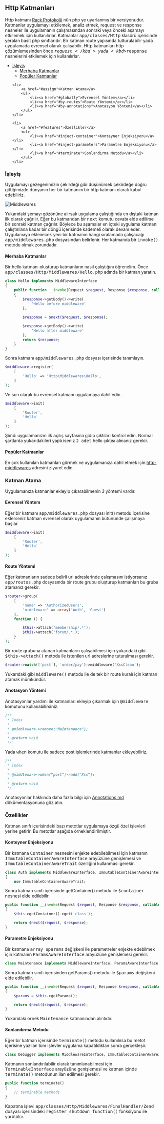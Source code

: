 
## Http Katmanları

Http katmanı <a href="http://en.wikipedia.org/wiki/Rack_%28web_server_interface%29">Rack Protokolü</a> nün php ye uyarlanmış bir versiyonudur. Katmanlar uygulamayı etkilemek, analiz etmek, request ve response nesneler ile uygulamanın çalışmasından sonraki veya önceki aşamayı etkilemek için kullanılırlar. Katmanlar <kbd>app/classes/Http</kbd> klasörü içerisinde yeralan basit php sınıflarıdır. Bir katman route yapısında tutturulabilir yada uygulamada evrensel olarak çalışabilir. Http katmanları http çözümlemesinden önce <kbd>$request</kbd> yada <kbd>$response</kbd> nesnelerini etkilemek için kullanılırlar.

<ul>
    <li>
        <a href="#flow">İşleyiş</a>
        <ul>
            <li><a href="#hello-middlewares">Merhaba Katmanlar</a></li>
            <li><a href="#popular-middlewares">Popüler Katmanlar</a></li>
        </ul>
    </li>

    <li>
        <a href="#assign">Katman Atama</a>
        <ul>
            <li><a href="#globally">Evrensel Yöntem</a></li>
            <li><a href="#by-routes">Route Yöntemi</a></li>
            <li><a href="#by-annotations">Anotasyon Yöntemi</a></li>
        </ul>
    </li>

    <li>
        <a href="#features">Özellikler</a>
        <ul>
            <li><a href="#inject-container">Konteyner Enjeksiyonu</a></li>
            <li><a href="#inject-parameters">Parametre Enjeksiyonu</a></li>
            <li><a href="#terminate">Sonlandırma Metodu</a></li>
        </ul>
    </li>
</ul>

<a name="flow"></a>

### İşleyiş

Uygulamayı gezegenimizin çekirdeği gibi düşünürsek çekirdeğe doğru gittiğimizde dünyanın her bir katmanını bir http katmanı olarak kabul edebiliriz.

![Middlewares](images/middlewares.png?raw=true "Middlewares")

Yukarıdaki şemayı gözönüne alırsak uygulama çalıştığında en dıştaki katman ilk olarak çağrılır. Eğer bu katmandan bir <kbd>next</kbd> komutu cevabı elde edilirse bir sonraki katman çağrılır. Böylece bu aşamalar en içteki uygulama katmanı çalıştırılana kadar bir döngü içerisinde kademeli olarak devam eder. Uygulamaya eklenecek yeni bir katmanın hangi sıralamada çalışacağı <kbd>app/middlewares.php</kbd> dosyasından belirlenir. Her katmanda bir <kbd>invoke()</kbd> metodu olmak zorundadır.

<a name="hello-middlewares"></a>

#### Merhaba Katmanlar

Bir hello katmanı oluşturup katmanların nasıl çalıştığını öğrenelim. Önce <kbd>app/classes/Http/Middlewares/Hello.php</kbd> adında bir katman yaratın.

```php
class Hello implements MiddlewareInterface
{
    public function __invoke(Request $request, Response $response, callable $next = null)
    {
        $response->getBody()->write(
            'Hello before middleware'
        );
        
        $response = $next($request, $response);

        $response->getBody()->write(
            'Hello after middleware'
        );
        return $response;
    }
}
```

Sonra katmanı <kbd>app/middlewares.php</kbd> dosyası içerisinde tanımlayın.

```php
$middleware->register(
    [
        'Hello' => 'Http\Middlewares\Hello',
    ]
);
```

Ve son olarak bu evrensel katmanı uygulamaya dahil edin.

```php
$middleware->init(
    [
        'Router',
        'Hello'
    ]
);
```

Şimdi uygulamanızın ilk açılış sayfasına gidip çıktıları kontrol edin. Normal şartlarda yukarıdakileri yaptı iseniz <kbd>2 adet</kbd> hello çıktısı almanız gerekir.

<a name="popular-middlewares"></a>

#### Popüler Katmanlar

En çok kullanılan katmanları görmek ve uygulamanıza dahil etmek için [http-middlewares](https://github.com/obullo/http-middlewares) adresini ziyaret edin.

<a name="assign"></a>

### Katman Atama

Uygulamanıza katmanlar ekleyip çıkarabilmenin 3 yöntemi vardır.

<a name="globally"></a>

#### Evrensel Yöntem

Eğer bir katmanı <kbd>app/middlewares.php</kbd> dosyası init() metodu içerisine eklerseniz katman evrensel olarak uygulamanın bütününde çalışmaya başlar.

```php
$middleware->init(
    [
        'Router',
        'Hello'
    ]
);
```

<a name="by-routes"></a>

#### Route Yöntemi

Eğer katmanların sadece belirli url adreslerinde çalışmasını istiyorsanız <kbd>app/routes.php</kbd> dosyasında bir route grubu oluşturup katmanları bu gruba atamanız gerekir.

```php
$router->group(
    [
        'name' => 'AuthorizedUsers',
        'middleware' => array('Auth', 'Guest')
    ],
    function () {

        $this->attach('membership/.*');
        $this->attach('forum/.*');
    }
);
```

Bir route grubuna atanan katmanların çalışabilmesi için yukarıdaki gibi <kbd>$this->attach()</kbd> metodu ile istenilen url adreslerine tuturulması gerekir.


```php
$router->match(['post'], 'order/pay')->middleware('XssClean');
```

Yukarıdaki gibi <kbd>middleware()</kbd> metodu ile de tek bir route kuralı için katman atamak mümkündür.


<a name="by-annotations"></a>

#### Anotasyon Yöntemi

Anotasyonlar yardımı ile katmanları ekleyip çıkarmak için <kbd>@middleware</kbd> komutunu kullanabilirsiniz.

```php
/**
 * Index
 *
 * @middleware->remove("Maintenance");
 *
 * @return void
 */
```

Yada <kbd>when</kbd> komutu ile sadece post işlemlerinde katmanlar ekleyebiliriz.

```php
/**
 * Index
 *
 * @middleware->when("post")->add("Xss");
 * 
 * @return void
 */
```

Anotasyonlar hakkında daha fazla bilgi için [Annotations.md](Annotations.md) dökümentasyonuna göz atın.

<a name="features"></a>

### Özellikler

Katman sınıfı içerisindeki bazı metotlar uygulamaya özgü özel işlevleri yerine getirir. Bu metotlar aşağıda örneklendirilmiştir.

<a name="inject-container"></a>

#### Konteyner Enjeksiyonu

Bir katmana <kbd>Container</kbd> nesnesini enjekte edebilebilmesi için katmanın <kbd>ImmutableContainerAwareInterface</kbd> arayüzüne genişlemesi ve <kbd>ImmutableContainerAwareTrait</kbd> özelliğini kullanması gerekir.

```php
class Auth implements MiddlewareInterface, ImmutableContainerAwareInterface
{
    use ImmutableContainerAwareTrait;
```

Sonra katman sınıfı içerisinde getContainer() metodu ile <kbd>$container</kbd> nesnesi elde edilebilir.

```php
public function __invoke(Request $request, Response $response, callable $next = null)
{
    $this->getContainer()->get('class');

    return $next($request, $response);
}
```

<a name="inject-parameters"></a>

#### Parametre Enjeksiyonu

Bir katmana <kbd>array $params</kbd> değişkeni ile parametreler enjekte edebilmek için katmanın <kbd>ParamsAwareInterface</kbd> arayüzüne genişlemesi gerekir.

```php
class Maintenance implements MiddlewareInterface, ParamsAwareInterface {}
```

Sonra katman sınıfı içerisinden getParams() metodu ile <kbd>$params</kbd> değişkeni elde edilebilir.

```php
public function __invoke(Request $request, Response $response, callable $next = null)
{
    $params = $this->getParams();

    return $next($request, $response);
}
```

Yukarıdaki örnek <kbd>Maintenance</kbd> katmanından alıntıdır.

<a name="terminate"></a>

#### Sonlandırma Metodu

Eğer bir katman içerisinde <kbd>terminate()</kbd> metodu kullanılırsa bu metot içerisine yazılan tüm işlevler uygulama kapatıldıktan sonra gerçekleşir.

```php
class Debugger implements MiddlewareInterface, ImmutableContainerAwareInterface, TerminableInterface
```

Katmanın sonlandırılabilir olarak tanımlanabilmesi için <kbd>TerminableInterface</kbd> arayüzüne genişlemesi ve katman içinde <kbd>terminate()</kbd> metodunun ilan edilmesi gerekir.

```php
public function terminate()
{
    // terminable methods
}
```

Kapatma işlevi <kbd>app/classes/Http/Middlewares/FinalHandler/Zend</kbd> dosyası içerisindeki <kbd>register_shutdown_function()</kbd> fonksiyonu ile yürütülür.